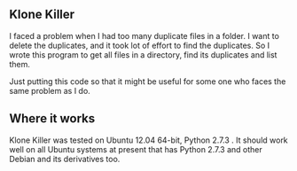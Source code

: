Klone Killer
-------------

I faced a problem when I had too many duplicate files in a folder. I want
to delete the duplicates, and it took lot of effort to find the duplicates.
So I wrote this program to get all files in a directory, find its
duplicates and list them.

Just putting this code so that it might be useful for some one who faces
the same problem as I do.

Where it works
---------------

Klone Killer was tested on Ubuntu 12.04 64-bit, Python 2.7.3 . It should
work well on all Ubuntu systems at present that has Python 2.7.3 and other
Debian and its derivatives too.

